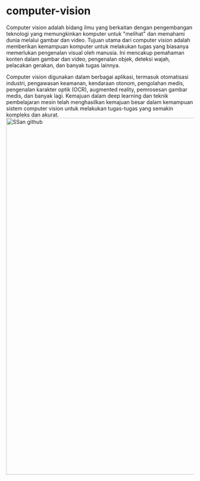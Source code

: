 # computer-vision
Computer vision adalah bidang ilmu yang berkaitan dengan pengembangan teknologi yang memungkinkan komputer untuk "melihat" dan memahami dunia melalui gambar dan video. Tujuan utama dari computer vision adalah memberikan kemampuan komputer untuk melakukan tugas yang biasanya memerlukan pengenalan visual oleh manusia. Ini mencakup pemahaman konten dalam gambar dan video, pengenalan objek, deteksi wajah, pelacakan gerakan, dan banyak tugas lainnya.

Computer vision digunakan dalam berbagai aplikasi, termasuk otomatisasi industri, pengawasan keamanan, kendaraan otonom, pengolahan medis, pengenalan karakter optik (OCR), augmented reality, pemrosesan gambar medis, dan banyak lagi. Kemajuan dalam deep learning dan teknik pembelajaran mesin telah menghasilkan kemajuan besar dalam kemampuan sistem computer vision untuk melakukan tugas-tugas yang semakin kompleks dan akurat.
<img width="960" alt="SSan github" src="https://github.com/FikriSflh/computer-vision/assets/148163834/ffbdf97a-91a5-4286-8c6b-a5fc50cabc5e">
